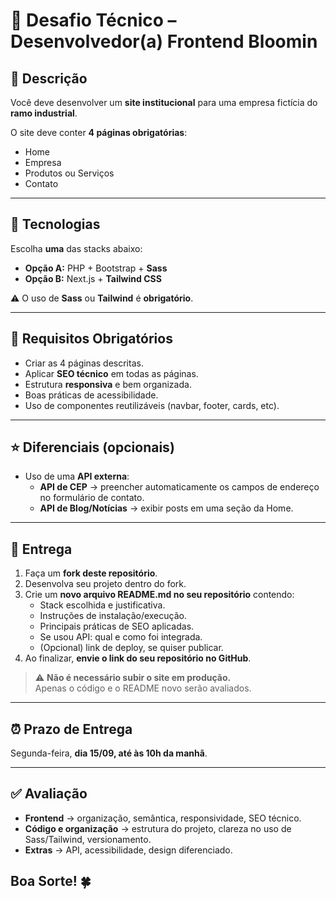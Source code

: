 # 🚀 Desafio Técnico – Desenvolvedor(a) Frontend Bloomin

## 📌 Descrição
Você deve desenvolver um **site institucional** para uma empresa fictícia do **ramo industrial**.  

O site deve conter **4 páginas obrigatórias**:  
- Home  
- Empresa  
- Produtos ou Serviços  
- Contato  

---

## 🔧 Tecnologias
Escolha **uma** das stacks abaixo:

- **Opção A:** PHP + Bootstrap + **Sass**  
- **Opção B:** Next.js + **Tailwind CSS**  

⚠️ O uso de **Sass** ou **Tailwind** é **obrigatório**.

---

## 📌 Requisitos Obrigatórios
- Criar as 4 páginas descritas.  
- Aplicar **SEO técnico** em todas as páginas.  
- Estrutura **responsiva** e bem organizada.
- Boas práticas de acessibilidade.  
- Uso de componentes reutilizáveis (navbar, footer, cards, etc).

---

## ⭐ Diferenciais (opcionais)
- Uso de uma **API externa**:
  - **API de CEP** → preencher automaticamente os campos de endereço no formulário de contato.  
  - **API de Blog/Notícias** → exibir posts em uma seção da Home.    

---

## 📂 Entrega
1. Faça um **fork deste repositório**.  
2. Desenvolva seu projeto dentro do fork.  
3. Crie um **novo arquivo README.md no seu repositório** contendo:
   - Stack escolhida e justificativa.  
   - Instruções de instalação/execução.  
   - Principais práticas de SEO aplicadas.  
   - Se usou API: qual e como foi integrada.  
   - (Opcional) link de deploy, se quiser publicar.  
4. Ao finalizar, **envie o link do seu repositório no GitHub**.  

> ⚠️ **Não é necessário subir o site em produção.**  
> Apenas o código e o README novo serão avaliados.  

---

## ⏰ Prazo de Entrega
Segunda-feira, **dia 15/09, até às 10h da manhã**.  

---

## ✅ Avaliação
- **Frontend** → organização, semântica, responsividade, SEO técnico.  
- **Código e organização** → estrutura do projeto, clareza no uso de Sass/Tailwind, versionamento.  
- **Extras** → API, acessibilidade, design diferenciado.  

## Boa Sorte! 🍀
